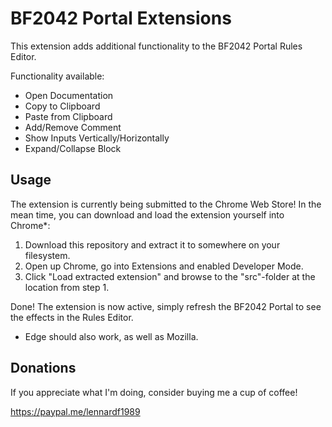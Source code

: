 # BF2042 Portal Extensions
This extension adds additional functionality to the BF2042 Portal Rules Editor.

Functionality available:
- Open Documentation
- Copy to Clipboard
- Paste from Clipboard
- Add/Remove Comment
- Show Inputs Vertically/Horizontally
- Expand/Collapse Block

## Usage
The extension is currently being submitted to the Chrome Web Store! In the mean time, you can download and load the extension yourself into Chrome*:

1. Download this repository and extract it to somewhere on your filesystem.
2. Open up Chrome, go into Extensions and enabled Developer Mode.
3. Click "Load extracted extension" and browse to the "src"-folder at the location from step 1.

Done! The extension is now active, simply refresh the BF2042 Portal to see the effects in the Rules Editor.

* Edge should also work, as well as Mozilla.

## Donations
If you appreciate what I'm doing, consider buying me a cup of coffee!

https://paypal.me/lennardf1989